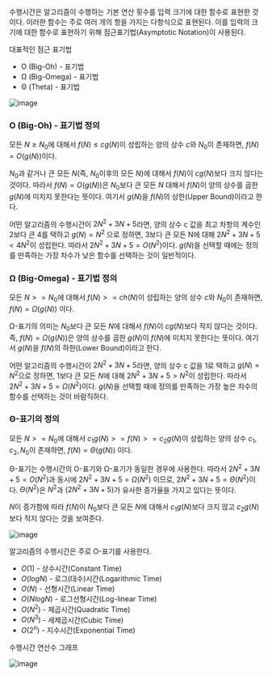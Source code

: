 수행시간은 알고리즘이 수행하는 기본 연산 횟수를 입력 크기에 대한 함수로 표현한 것이다. 이러한 함수는 주로 여러 개의 항을 가지는 다항식으로 표현된다. 이를 입력의 크기에 대한 함수로 표현하기 위해 점근표기법(Asymptotic Notation)이 사용된다.

대표적인 점근 표기법

- O (Big-Oh) - 표기법
- Ω (Big-Omega) - 표기법
- Θ (Theta) - 표기법

![image](https://user-images.githubusercontent.com/66561524/191801810-e0f7af10-05e6-4f74-9cdd-1b6e6788650c.png)

### O (Big-Oh) - 표기법 정의

모든 $N ≥ N_0$에 대해서 $f(N) ≤ cg(N)$이 성립하는 양의 상수 $c$와 $N_0$이 존재하면, $f(N) = O(g(N))$이다.

$N_0$과 같거나 큰 모든 $N$(즉, $N_0$이후의 모든 $N$)에 대해서 $f(N)$이 $cg(N)$보다 크지 않다는 것이다. 따라서 $f(N) = O(g(N))$은 $N_0$보다 큰 모든 $N$ 대해서 $f(N)$이 양의 상수를 곱한 $g(N)$에 미치지 못한다는 뜻이다. 여기서 $g(N)$을 $f(N)$의 상한(Upper Bound)이라고 한다.

어떤 알고리즘의 수행시간이 $2N^2 + 3N + 5$라면, 양의 상수 c 값을 최고 차항의 계수인 2보다 큰 4를 택하고 $g(N) = N^2$ 으로 정하면, 3보다 큰 모든 N에 대해 $2N^2 + 3N + 5 < 4N^2$이 성립한다. 따라서 $2N^2 + 3N + 5 = O(N^2)$이다. $g(N)$을 선택할 때에는 정의를 만족하는 가장 차수가 낮은 함수를 선택하는 것이 일반적이다.

### Ω (Big-Omega) - 표기법 정의

모든 $N >= N_0$에 대해서 $f(N)>=ch(N)$이 성립하는 양의 상수 $c$와 $N_0$이 존재하면, $f(N) = Ω (g(N))$ 이다.

Ω-표기의 의미는 $N_0$보다 큰 모든 $N$에 대해서 $f(N)$이 $cg(N)$보다 작지 않다는 것이다. 즉, $f(N) = Ω(g(N))$은 양의 상수를 곱한 $g(N)$이 $f(N)$에 미치지 못한다는 뜻이다. 여기서 $g(N)$을 $f(N)$의 하한(Lower Bound)이라고 한다.

어떤 알고리즘의 수행시간이 $2N^2 + 3N + 5$라면, 양의 상수 c 값을 1로 택하고 $g(N) = N^2$으로 정하면, 1보다 큰 모든 $N$에 대해 $2N^2 + 3N + 5 > N^2$이 성립한다. 따라서 $2N^2 + 3N + 5 = Ω(N^2)$이다. $g(N)$을 선택할 때에 정의를 만족하는 가장 높은 차수의 함수를 선택하는 것이 바람직하다. 

### Θ-표기의 정의

모든 $N >= N_0$에 대해서 $c_1g(N) >= f(N) >= c_2g(N)$이 성립하는 양의 상수 $c_1,c_2,N_0$이 존재하면, $f(N) = Θ(g(N))$ 이다.

Θ-표기는 수행시간의 O-표기와 Ω-표기가 동일한 경우에 사용한다. 따라서 $2N^2 + 3N + 5 = O(N^2)$과 동시에  $2N^2 + 3N + 5 = Ω(N^2)$ 이므로,  $2N^2 + 3N + 5 = Θ(N^2)$이다. $Θ(N^2)$은 $N^2$과 $(2N^2 + 3N + 5)$가 유사한 증가율을 가지고 있다는 뜻이다.

$N$이 증가함에 따라 $f(N)$이 $N_0$보다 큰 모든 $N$에 대해서 $c_1g(N)$보다 크지 않고 $c_2g(N)$보다 작지 않다는 것을 보여준다.

![image](https://user-images.githubusercontent.com/66561524/191801841-0e2db761-5008-4d51-9951-8b513c7134bc.png)

알고리즘의 수행시간은 주로 O-표기를 사용한다.

- $O(1)$ - 상수시간(Constant Time)
- $O(logN)$ - 로그(대수)시간(Logarithmic Time)
- $O(N)$ - 선형시간(Linear Time)
- $O(NlogN)$ - 로그선형시간(Log-linear Time)
- $O(N^2)$ - 제곱시간(Quadratic Time)
- $O(N^3)$ - 세제곱시간(Cubic Time)
- $O(2^n)$ - 지수시간(Exponential Time)

수행시간 연산수 그래프

![image](https://user-images.githubusercontent.com/66561524/191801881-71823042-9331-4333-965d-b8e31c845c2f.png)

